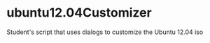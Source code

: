 ubuntu12.04Customizer
=====================

Student's script that uses dialogs to customize the Ubuntu 12.04 iso
